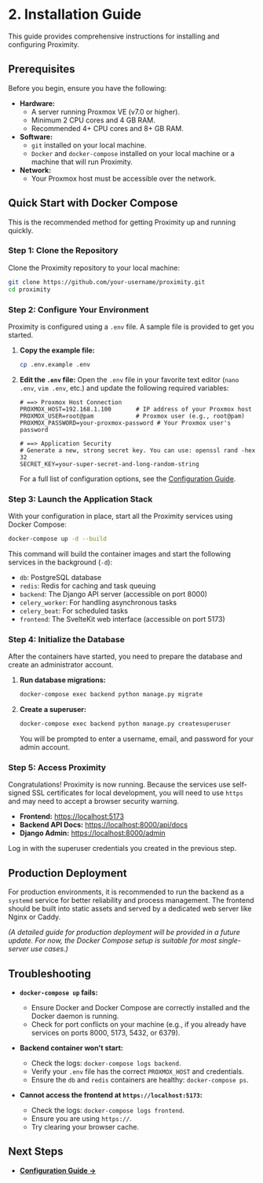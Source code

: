 # 2. Installation Guide

This guide provides comprehensive instructions for installing and configuring Proximity.

## Prerequisites

Before you begin, ensure you have the following:

*   **Hardware:**
    *   A server running Proxmox VE (v7.0 or higher).
    *   Minimum 2 CPU cores and 4 GB RAM.
    *   Recommended 4+ CPU cores and 8+ GB RAM.
*   **Software:**
    *   `git` installed on your local machine.
    *   `Docker` and `docker-compose` installed on your local machine or a machine that will run Proximity.
*   **Network:**
    *   Your Proxmox host must be accessible over the network.

## Quick Start with Docker Compose

This is the recommended method for getting Proximity up and running quickly.

### Step 1: Clone the Repository

Clone the Proximity repository to your local machine:

```bash
git clone https://github.com/your-username/proximity.git
cd proximity
```

### Step 2: Configure Your Environment

Proximity is configured using a `.env` file. A sample file is provided to get you started.

1.  **Copy the example file:**
    ```bash
    cp .env.example .env
    ```

2.  **Edit the `.env` file:**
    Open the `.env` file in your favorite text editor (`nano .env`, `vim .env`, etc.) and update the following required variables:

    ```dotenv
    # ==> Proxmox Host Connection
    PROXMOX_HOST=192.168.1.100       # IP address of your Proxmox host
    PROXMOX_USER=root@pam            # Proxmox user (e.g., root@pam)
    PROXMOX_PASSWORD=your-proxmox-password # Your Proxmox user's password

    # ==> Application Security
    # Generate a new, strong secret key. You can use: openssl rand -hex 32
    SECRET_KEY=your-super-secret-and-long-random-string
    ```

    For a full list of configuration options, see the [Configuration Guide](3-configuration.md).

### Step 3: Launch the Application Stack

With your configuration in place, start all the Proximity services using Docker Compose:

```bash
docker-compose up -d --build
```

This command will build the container images and start the following services in the background (`-d`):

*   `db`: PostgreSQL database
*   `redis`: Redis for caching and task queuing
*   `backend`: The Django API server (accessible on port 8000)
*   `celery_worker`: For handling asynchronous tasks
*   `celery_beat`: For scheduled tasks
*   `frontend`: The SvelteKit web interface (accessible on port 5173)

### Step 4: Initialize the Database

After the containers have started, you need to prepare the database and create an administrator account.

1.  **Run database migrations:**
    ```bash
    docker-compose exec backend python manage.py migrate
    ```

2.  **Create a superuser:**
    ```bash
    docker-compose exec backend python manage.py createsuperuser
    ```
    You will be prompted to enter a username, email, and password for your admin account.

### Step 5: Access Proximity

Congratulations! Proximity is now running. Because the services use self-signed SSL certificates for local development, you will need to use `https` and may need to accept a browser security warning.

*   **Frontend:** [https://localhost:5173](https://localhost:5173)
*   **Backend API Docs:** [https://localhost:8000/api/docs](https://localhost:8000/api/docs)
*   **Django Admin:** [https://localhost:8000/admin](https://localhost:8000/admin)

Log in with the superuser credentials you created in the previous step.

## Production Deployment

For production environments, it is recommended to run the backend as a `systemd` service for better reliability and process management. The frontend should be built into static assets and served by a dedicated web server like Nginx or Caddy.

*(A detailed guide for production deployment will be provided in a future update. For now, the Docker Compose setup is suitable for most single-server use cases.)*

## Troubleshooting

*   **`docker-compose up` fails:**
    *   Ensure Docker and Docker Compose are correctly installed and the Docker daemon is running.
    *   Check for port conflicts on your machine (e.g., if you already have services on ports 8000, 5173, 5432, or 6379).

*   **Backend container won't start:**
    *   Check the logs: `docker-compose logs backend`.
    *   Verify your `.env` file has the correct `PROXMOX_HOST` and credentials.
    *   Ensure the `db` and `redis` containers are healthy: `docker-compose ps`.

*   **Cannot access the frontend at `https://localhost:5173`:**
    *   Check the logs: `docker-compose logs frontend`.
    *   Ensure you are using `https://`.
    *   Try clearing your browser cache.

## Next Steps

*   **[Configuration Guide &rarr;](3-configuration.md)**
